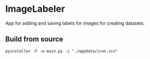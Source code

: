 # ImageLabeler

App for adding and saving labels for images for creating datasets.

## Build from source

```
pyinstaller -F -w main.py -i "./appdata/icon.ico"
```
